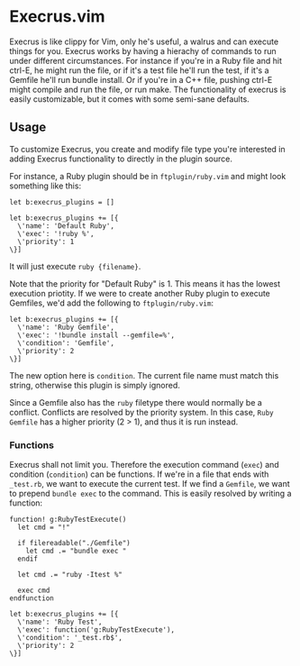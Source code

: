 # Execrus.vim

Execrus is like clippy for Vim, only he's useful, a walrus and can execute things for you.
Execrus works by having a hierachy of commands to run under different circumstances.
For instance if you're in a Ruby file and hit ctrl-E, he might run the file, or
if it's a test file he'll run the test, if it's a Gemfile he'll run bundle
install. Or if you're in a C++ file, pushing ctrl-E might compile and run the
file, or run make. The functionality of execrus is easily customizable, but it
comes with some semi-sane defaults.

## Usage

To customize Execrus, you create and modify file type you're interested in
adding Execrus functionality to directly in the plugin source.

For instance, a Ruby plugin should be in `ftplugin/ruby.vim` and
might look something like this:

```vim
let b:execrus_plugins = []

let b:execrus_plugins += [{
  \'name': 'Default Ruby', 
  \'exec': '!ruby %', 
  \'priority': 1
\}]
```

It will just execute `ruby {filename}`.

Note that the priority for "Default Ruby" is 1. This means it has the lowest
execution priotity. If we were to create another Ruby plugin to execute
Gemfiles, we'd add the following to `ftplugin/ruby.vim`:

```vim
let b:execrus_plugins += [{
  \'name': 'Ruby Gemfile', 
  \'exec': '!bundle install --gemfile=%', 
  \'condition': 'Gemfile', 
  \'priority': 2
\}]
```

The new option here is `condition`. The current file name must match this
string, otherwise this plugin is simply ignored.

Since a Gemfile also has the `ruby` filetype there would normally be a conflict.
Conflicts are resolved by the priority system. In this case, `Ruby Gemfile` has
a higher priority (2 > 1), and thus it is run instead.

### Functions

Execrus shall not limit you. Therefore the execution command (`exec`) and
condition (`condition`) can be functions. If we're in a file that ends with
`_test.rb`, we want to execute the current test. If we find a `Gemfile`, we want
to prepend `bundle exec` to the command. This is easily resolved by writing a
function:

```vim
function! g:RubyTestExecute()
  let cmd = "!"

  if filereadable("./Gemfile")
    let cmd .= "bundle exec "
  endif

  let cmd .= "ruby -Itest %"

  exec cmd
endfunction

let b:execrus_plugins += [{
  \'name': 'Ruby Test',
  \'exec': function('g:RubyTestExecute'), 
  \'condition': '_test.rb$', 
  \'priority': 2
\}]
```
